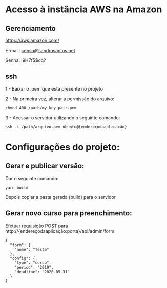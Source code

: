 # Acesso à instância AWS na Amazon

## Gerenciamento

https://aws.amazon.com/

E-mail: censo@sandrosantos.net

Senha: l9H7f5$cq?

## ssh

1 - Baixar o .pem que está presente no projeto

2 - Na primeira vez, alterar a permissão do arquivo:

`chmod 400 /path/my-key-pair.pem`

3 - Acessar o servidor utilizando o seguinte comando:

`ssh -i /path/arquivo.pem ubuntu@{endereçodaaplicação}`


# Configurações do projeto:

## Gerar e publicar versão:

Dar o seguinte comando:

`yarn build`

Depois copiar a pasta gerada (build) para o servidor

## Gerar novo curso para preenchimento:

Efetuar requisição POST para http://{endereçodaaplicação:porta}/api/admin/form

```
{
  "form": {
    "nome": "Teste"
  },
  "config": {
    "type": "curso",
    "period": "2019",
    "deadline": "2020-05-31"
  }
}
```
